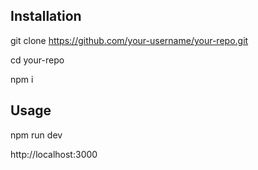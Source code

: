 ## Installation

git clone https://github.com/your-username/your-repo.git

cd your-repo

npm i

## Usage

npm run dev

http://localhost:3000
